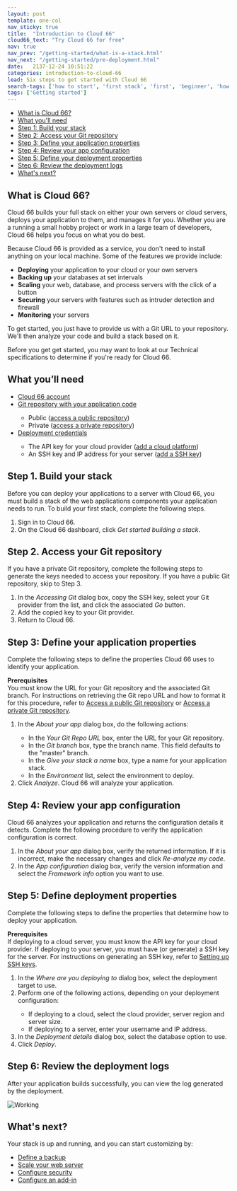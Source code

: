 ```yaml
---
layout: post
template: one-col
nav_sticky: true
title:  "Introduction to Cloud 66"
cloud66_text: "Try Cloud 66 for free"
nav: true
nav_prev: "/getting-started/what-is-a-stack.html"
nav_next: "/getting-started/pre-deployment.html"
date:   2137-12-24 10:51:22
categories: introduction-to-cloud-66
lead: Six steps to get started with Cloud 66
search-tags: ['how to start', 'first stack', 'first', 'beginner', 'how to', 'build a stack', 'access code']
tags: ['Getting started']
---
```


<ul class="page-toc">
	<li>
		<a href="#cloud66">What is Cloud 66?</a>
	</li>
	<li>
		<a href="#needed">What you'll need</a>
	</li>
	<li>
		<a href="#1">Step 1: Build your stack</a>
	</li>
	<li>
		<a href="#2">Step 2: Access your Git repository</a>
	</li>
	<li>
		<a href="#3">Step 3: Define your application properties</a>
	</li>
	<li>
		<a href="#4">Step 4: Review your app configuration</a>
	</li>
	<li>
		<a href="#5">Step 5: Define your deployment properties</a>
	</li>
	<li>
		<a href="#6">Step 6: Review the deployment logs</a>
	</li>
	<li>
		<a href="#next">What's next?</a>
	</li>
</ul>

<h2 id="cloud66">What is Cloud 66?</h2>

Cloud 66 builds your full stack on either your own servers or cloud servers, deploys your application to them, and manages it for you.
Whether you are a running a small hobby project or work in a large team of developers, Cloud 66 helps you focus on what you do best.

Because Cloud 66 is provided as a service, you don't need to install anything on your local machine. Some of the features we provide include:

- <b>Deploying</b> your application to your cloud or your own servers
- <b>Backing up</b> your databases at set intervals
- <b>Scaling</b> your web, database, and process servers with the click of a button
- <b>Securing</b> your servers with features such as intruder detection and firewall
- <b>Monitoring</b> your servers

To get started, you just have to provide us with a Git URL to your repository. We'll then analyze your code and build a stack based on it.

Before you get get started, you may want to look at our Technical specifications to determine if you're ready for Cloud 66.

<h2 id="needed">What you’ll need</h2>

<ul>
	<li><a href="https://app.cloud66.com/users/sign_up" target="_blank">Cloud 66 account</a></li>
	<li><a href="http://help.cloud66.com/how-to/access-your-code.html">Git repository with your application code</a></li>
	<ul style="margin-bottom:0em">
		<li>Public (<a href="#">access a public repository</a>)</li>
		<li>Private (<a href="#">access a private repository</a>)</li>
	</ul> 
	<li><a href="/getting-started/supported-clouds.html">Deployment credentials</a></li>
	<ul style="margin-bottom:0em">
		<li>The API key for your cloud provider (<a href="#">add a cloud platform</a>)</li>
		<li>An SSH key and IP address for your server (<a href="#">add a SSH key</a>)</li>
	</ul> 
</ul>

<h2 id="1">Step 1. Build your stack</h2>
Before you can deploy your applications to a server with Cloud 66, you must build a stack of the web applications components your application needs to run. To build your first stack, complete the following steps.

1. Sign in to Cloud 66.
2. On the Cloud 66 dashboard, click <i>Get started building a stack</i>.

<h2 id="2">Step 2. Access your Git repository</h2>
If you have a private Git repository, complete the following steps to generate the keys needed to access your repository. If you have a public Git repository, skip to Step 3.

1. In the <i>Accessing Git</i> dialog box, copy the SSH key, select your Git provider from the list, and click the associated <i>Go</i> button.
2. Add the copied key to your Git provider.
3. Return to Cloud 66.

<h2 id="3">Step 3: Define your application properties</h2>
Complete the following steps to define the properties Cloud 66 uses to identify your application.

<b>Prerequisites</b><br/>
You must know the URL for your Git repository and the associated Git branch. For instructions on retrieving the Git repo URL and how to format it for this procedure, refer to <a href="#">Access a public Git repository</a> or <a href="#">Access a private Git repository</a>.

<ol>
<li>In the <i>About your app</i> dialog box, do the following actions:</li>

<ul type="a" style="margin-bottom:0em">
<li>In the <i>Your Git Repo URL</i> box, enter the URL for your Git repository.</li>
<li>In the <i>Git branch</i> box, type the branch name. This field defaults to the "master" branch.</li>
<li>In the <i>Give your stack a name</i> box, type a name for your application stack.</li>
<li>In the <i>Environment</i> list, select the environment to deploy.</li>
</ul>

<li>Click <i>Analyze</i>. Cloud 66 will analyze your application.</li>
</ol>

<h2 id="4">Step 4: Review your app configuration</h2>
Cloud 66 analyzes your application and returns the configuration details it detects. Complete the following procedure to verify the application configuration is correct.

1. In the <i>About your app</i> dialog box, verify the returned information. If it is incorrect, make the necessary changes and click <i>Re-analyze my code</i>.
2. In the <i>App configuration</i> dialog box, verify the version information and select the <i>Framework info</i> option you want to use.

<h2 id="5">Step 5: Define deployment properties</h2>
Complete the following steps to define the properties that determine how to deploy your application.

<b>Prerequisites</b><br/>
If deploying to a cloud server, you must know the API key for your cloud provider. If deploying to your server, you must have (or generate) a SSH key for the server. For instructions on generating an SSH key, refer to [Setting up SSH keys](/how-to/ssh-keys.html).

<ol>
<li>In the <i>Where are you deploying to</i> dialog box, select the deployment target to use.</li>
<li>Perform one of the following actions, depending on your deployment configuration:</li>
<ul style="margin-bottom:0em">
<li>If deploying to a cloud, select the cloud provider, server region and server size.</li>
<li>If deploying to a server, enter your username and IP address.</li>
</ul>

<li>In the <i>Deployment details</i> dialog box, select the database option to use.</li>
<li>Click <i>Deploy</i>.</li>
</ol>

<h2 id="6">Step 6: Review the deployment logs</h2>
After your application builds successfully, you can view the log generated by the deployment.

![Working](http://cdn.cloud66.com/images/help/first_stack_preparing.png)

<h2 id="next">What's next?</h2>
Your stack is up and running, and you can start customizing by: 

- [Define a backup](/add-ins/backups.html)
- [Scale your web server](/stack-features/horizontal-scaling.html)
- [Configure security](/stack-features/stack-security.html)
- [Configure an add-in](#)